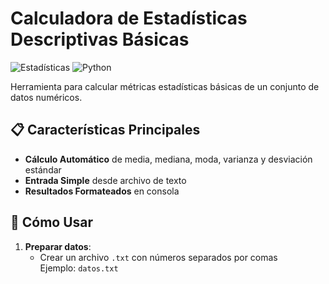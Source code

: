 # Calculadora de Estadísticas Descriptivas Básicas

![Estadísticas](https://img.shields.io/badge/Estadísticas-Descriptivas-blueviolet) 
![Python](https://img.shields.io/badge/Python-3.6%2B-blue)

Herramienta para calcular métricas estadísticas básicas de un conjunto de datos numéricos.

## 📋 Características Principales
- **Cálculo Automático** de media, mediana, moda, varianza y desviación estándar
- **Entrada Simple** desde archivo de texto
- **Resultados Formateados** en consola

## 🚀 Cómo Usar
1. **Preparar datos**:
   - Crear un archivo `.txt` con números separados por comas  
   Ejemplo: `datos.txt`